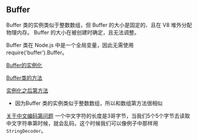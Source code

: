## Buffer

Buffer 类的实例类似于整数数组，但 Buffer 的大小是固定的、且在 V8 堆外分配物理内存。 Buffer 的大小在被创建时确定，且无法调整。

Buffer 类在 Node.js 中是一个全局变量，因此无需使用 require('buffer').Buffer。

[Buffer的实例化](http://nodejs.cn/api/buffer.html#buffer_buffer_from_buffer_alloc_and_buffer_allocunsafe)


[Buffer类的方法](./_class.js)

[实例化之后第方法](./_instance.js)
- 因为Buffer 类的实例类似于整数数组，所以和数组第方法很相似

[关于中文编码第问题](./_deCode.js)
一个中文字符的长度是3哥字节，当我们5个5个字节去读取中文字符串第时候，就会乱码，这个时候我们可以像例子中那样用``StringDecoder``。